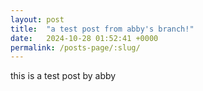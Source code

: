 ```yaml
---
layout: post
title:  "a test post from abby's branch!"
date:   2024-10-28 01:52:41 +0000
permalink: /posts-page/:slug/
---
```


this is a test post by abby
